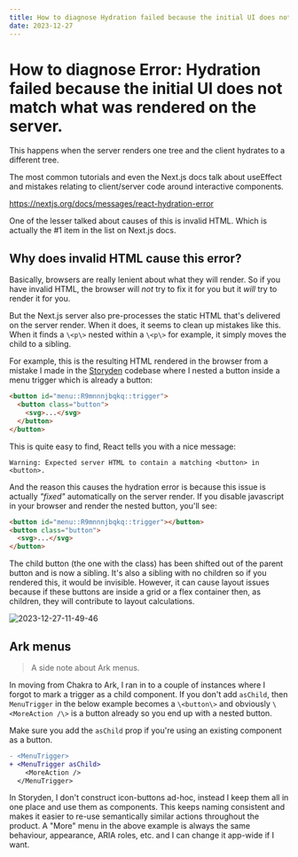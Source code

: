 ```yaml
---
title: How to diagnose Hydration failed because the initial UI does not match what was rendered on the server.
date: 2023-12-27
---
```


# How to diagnose Error: Hydration failed because the initial UI does not match what was rendered on the server.

This happens when the server renders one tree and the client hydrates to a different tree.

The most common tutorials and even the Next.js docs talk about useEffect and mistakes relating to client/server code around interactive components.

https://nextjs.org/docs/messages/react-hydration-error

One of the lesser talked about causes of this is invalid HTML. Which is actually the #1 item in the list on Next.js docs.

## Why does invalid HTML cause this error?

Basically, browsers are really lenient about what they will render. So if you have invalid HTML, the browser will _not_ try to fix it for you but it _will_ try to render it for you.

But the Next.js server also pre-processes the static HTML that's delivered on the server render. When it does, it seems to clean up mistakes like this. When it finds a `\<p\>` nested within a `\<p\>` for example, it simply moves the child to a sibling.

For example, this is the resulting HTML rendered in the browser from a mistake I made in the [Storyden](https://github.com/Southclaws/storyden) codebase where I nested a button inside a menu trigger which is already a button:

```html
<button id="menu::R9mnnnjbqkq::trigger">
  <button class="button">
    <svg>...</svg>
  </button>
</button>
```

This is quite easy to find, React tells you with a nice message:

```
Warning: Expected server HTML to contain a matching <button> in <button>.
```

And the reason this causes the hydration error is because this issue is actually _"fixed"_ automatically on the server render. If you disable javascript in your browser and render the nested button, you'll see:

```html
<button id="menu::R9mnnnjbqkq::trigger"></button>
<button class="button">
  <svg>...</svg>
</button>
```

The child button (the one with the class) has been shifted out of the parent button and is now a sibling. It's also a sibling with no children so if you rendered this, it would be invisible. However, it can cause layout issues because if these buttons are inside a grid or a flex container then, as children, they will contribute to layout calculations.

![2023-12-27-11-49-46](/images/2023-12-27-11-49-46.png)

## Ark menus

> A side note about Ark menus.

In moving from Chakra to Ark, I ran in to a couple of instances where I forgot to mark a trigger as a child component. If you don't add `asChild`, then `MenuTrigger` in the below example becomes a `\<button\>` and obviously `\<MoreAction /\>` is a button already so you end up with a nested button.

Make sure you add the `asChild` prop if you're using an existing component as a button.

```diff
- <MenuTrigger>
+ <MenuTrigger asChild>
    <MoreAction />
  </MenuTrigger>
```

In Storyden, I don't construct icon-buttons ad-hoc, instead I keep them all in one place and use them as components. This keeps naming consistent and makes it easier to re-use semantically similar actions throughout the product. A "More" menu in the above example is always the same behaviour, appearance, ARIA roles, etc. and I can change it app-wide if I want.
